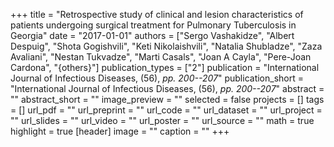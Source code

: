 +++
title = "Retrospective study of clinical and lesion characteristics of patients undergoing surgical treatment for Pulmonary Tuberculosis in Georgia"
date = "2017-01-01"
authors = ["Sergo Vashakidze", "Albert Despuig", "Shota Gogishvili", "Keti Nikolaishvili", "Natalia Shubladze", "Zaza Avaliani", "Nestan Tukvadze", "Marti Casals", "Joan A Cayla", "Pere-Joan Cardona", "{others}"]
publication_types = ["2"]
publication = "International Journal of Infectious Diseases, (56), _pp. 200--207_"
publication_short = "International Journal of Infectious Diseases, (56), _pp. 200--207_"
abstract = ""
abstract_short = ""
image_preview = ""
selected = false
projects = []
tags = []
url_pdf = ""
url_preprint = ""
url_code = ""
url_dataset = ""
url_project = ""
url_slides = ""
url_video = ""
url_poster = ""
url_source = ""
math = true
highlight = true
[header]
image = ""
caption = ""
+++
